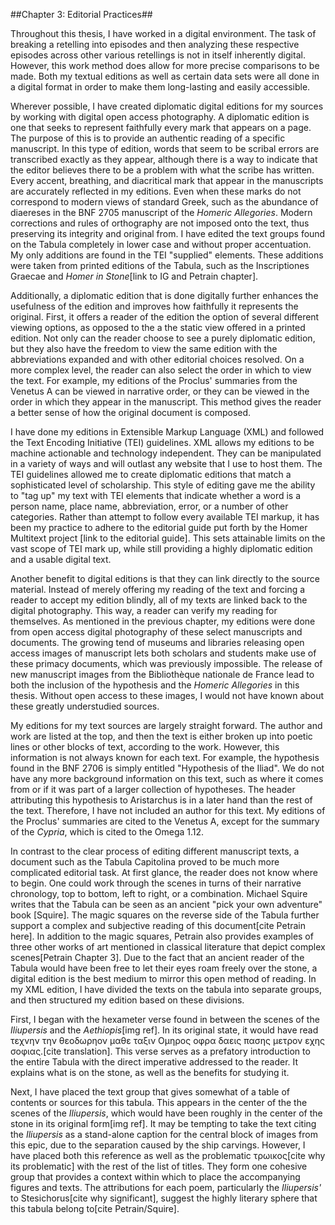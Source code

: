 ##Chapter 3: Editorial Practices##


Throughout this thesis, I have worked in a digital environment. The task of breaking a retelling into episodes and then analyzing these respective episodes across other various retellings is not in itself inherently digital. However, this work method does allow for more precise comparisons to be made. Both my textual editions as well as certain data sets were all done in a digital format in order to make them long-lasting and easily accessible. 

Wherever possible, I have created diplomatic digital editions for my sources by working with digital open access photography. A diplomatic edition is one that seeks to represent faithfully every mark that appears on a page. The purpose of this is to provide an authentic reading of a specific manuscript. In this type of edition, words that seem to be scribal errors are transcribed exactly as they appear, although there is a way to indicate that the editor believes there to be a problem with what the scribe has written. Every accent, breathing, and diacritical mark that appear in the manuscripts are accurately reflected in my editions. Even when these marks do not correspond to modern views of standard Greek, such as the abundance of diaereses in the BNF 2705 manuscript of the *Homeric Allegories*. Modern corrections and rules of orthography are not imposed onto the text, thus preserving its integrity and original from. I have edited the text groups found on the Tabula completely in lower case and without proper accentuation.  My only additions are found in the TEI "supplied" elements. These additions were taken from printed editions of the Tabula, such as the Inscriptiones Graecae and *Homer in Stone*[link to IG and Petrain chapter].

Additionally, a diplomatic edition that is done digitally further enhances the usefulness of the edition and improves how faithfully it represents the original. First, it offers a reader of the edition the option of several different viewing options, as opposed to the a the static view offered in a printed edition. Not only can the reader choose to see a purely diplomatic edition, but they also have the freedom to view the same edition with the abbreviations expanded and with other editorial choices resolved. On a more complex level, the reader can also select the order in which to view the text. For example, my editions of the Proclus' summaries from the Venetus A can be viewed in narrative order, or they can be viewed in the order in which they appear in the manuscript. This method gives the reader a better sense of how the original document is composed. 

I have done my editions in Extensible Markup Language (XML) and followed the Text Encoding Initiative (TEI) guidelines. XML allows my editions to be machine actionable and technology independent. They can be manipulated in a variety of ways and will outlast any website that I use to host them. The TEI guidelines allowed me to create diplomatic editions that match a sophisticated level of scholarship. This style of editing gave me the ability to "tag up" my text with TEI elements that indicate whether a word is a person name, place name, abbreviation, error, or a number of other categories. Rather than attempt to follow every available TEI markup, it has been my practice to adhere to the editorial guide put forth by the Homer Multitext project [link to the editorial guide]. This sets attainable limits on the vast scope of TEI mark up, while still providing a highly diplomatic edition and a usable digital text. 

Another benefit to digital editions is that they can link directly to the source material. Instead of merely offering my reading of the text and forcing a reader to accept my edition blindly, all of my texts are linked back to the digital photography. This way, a reader can verify my reading for themselves. As mentioned in the previous chapter, my editions were done from open access digital photography of these select manuscripts and documents. The growing tend of museums and libraries releasing open access images of manuscript lets both scholars and students make use of these primacy documents, which was previously impossible. The release of new manuscript images from the Bibliothèque nationale de France lead to both the  inclusion of the hypothesis and the *Homeric Allegories* in this thesis. Without open access to these images, I would not have known about these greatly understudied sources. 

My editions for my text sources are largely straight forward. The author and work are listed at the top, and then the text is either broken up into poetic lines or other blocks of text, according to the work. However, this information is not always known for each text. For example, the hypothesis found in the BNF 2706 is simply entitled "Hypothesis of the Iliad". We do not have any more background information on this text, such as where it comes from or if it was part of a larger collection of hypotheses. The header attributing this hypothesis to Aristarchus is in a later hand than the rest of the text. Therefore, I have not included an author for this text. My editions of the Proclus' summaries are cited to the Venetus A, except for the summary of the *Cypria*, which is cited to the Omega 1.12. 

In contrast to the clear process of editing different manuscript texts, a document such as the Tabula Capitolina proved to be much more complicated editorial task. At first glance, the reader does not know where to begin. One could work through the scenes in turns of their narrative chronology, top to bottom, left to right, or a combination. Michael Squire writes that the Tabula can be seen as an ancient "pick your own adventure" book [Squire]. The magic squares on the reverse side of the Tabula further support a complex and subjective reading of this document[cite Petrain here]. In addition to the magic squares, Petrain also provides examples of three other works of art mentioned in classical literature that depict complex scenes[Petrain Chapter 3]. Due to the fact that an ancient reader of the Tabula would have been free to let their eyes roam freely over the stone, a digital edition is the best medium to mirror this open method of reading. In my XML edition, I have divided the texts on the tabula into separate groups, and then structured my edition based on these divisions. 

First, I began with the hexameter verse found in between the scenes of the *Iliupersis* and the *Aethiopis*[img ref]. In its original state, it would have read τεχνην την θεοδωρηον μαθε ταξιν Ομηρος οφρα δαεις πασης μετρον εχης σοφιας.[cite translation]. This verse serves as a prefatory introduction to the entire Tabula with the direct imperative addressed to the reader. It explains what is on the stone, as well as the benefits for studying it. 

Next, I have placed the text group that gives somewhat of a table of contents or sources for this tabula. This appears in the center of the the scenes of the *Iliupersis*, which would have been roughly in the center of the stone in its original form[img ref]. It may be tempting to take the text citing the *Iliupersis* as a stand-alone caption for the central block of images from this epic, due to the separation caused by the ship carvings. However, I have placed both this reference as well as the problematic τρωικος[cite why its problematic] with the rest of the list of titles. They form one cohesive group that provides a context within which to place the accompanying figures and texts. The attributions for each poem, particularly the *Iliupersis'* to Stesichorus[cite why significant], suggest the highly literary sphere that this tabula belong to[cite Petrain/Squire].

